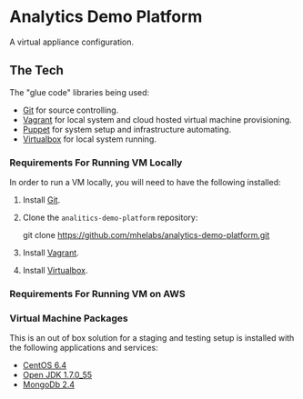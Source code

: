 # Analytics Demo Platform

A virtual appliance configuration.

## The Tech

The "glue code" libraries being used:

* [Git](http://git-scm.com/) for source controlling.
* [Vagrant](http://www.vagrantup.com/) for local system and cloud hosted virtual machine provisioning.
* [Puppet](http://puppetlabs.com/) for system setup and infrastructure automating.
* [Virtualbox](https://www.virtualbox.org/) for local system running.

### Requirements For Running VM Locally

In order to run a VM locally, you will need to have the following installed:

1) Install [Git](http://git-scm.com/downloads).

3) Clone the `analitics-demo-platform` repository:

    git clone https://github.com/mhelabs/analytics-demo-platform.git

4) Install [Vagrant](http://www.vagrantup.com/downloads.html).

5) Install [Virtualbox](https://www.virtualbox.org/wiki/Downloads).

### Requirements For Running VM on AWS

### Virtual Machine Packages
This is an out of box solution for a staging and testing setup is installed with the following applications and services:

* [CentOS 6.4](http://www.centos.org/)
* [Open JDK 1.7.0_55](http://openjdk.java.net/)
* [MongoDb 2.4](http://docs.mongodb.org/manual/release-notes/2.4/)